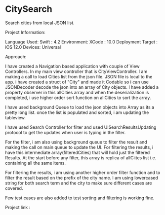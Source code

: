 # CitySearch
Search cities from local JSON list.


Project Information:

Language Used: Swift : 4.2
Environment: XCode : 10.0
Deployment Target : iOS 12.0
Devices: Universal


Approach:

I have created a Navigation based application with couple of View Controllers. In my main view controller that is CityViewController. I am making a call to load Cities list from the json file. JSON file is local to the app. i have created a struct of "City" and made it Codable so i can use JSONDecoder decode the json into an array of City objects. I have added a property observer in this allCities array and when the deserialization is completed, i use higher order sort function on allCities to sort the array.

I have used background Queue to load the json objects into Array as its a pretty long list. once the list is populated and sorted, i am updating the tableview.

I have used Search Controller for filter and used UISearchResultsUpdating protocol to get the updates when user is typing in the filter.

For the filter, i am also using background queue to filter the result and making the call on main queue to update the UI. For filtering the results, i have this intermediate array(filteredCities) that will hold just the filtered Results. At the start before any filter, this array is replica of allCiites list i.e. containing all the same items.

For filtering the results, i am using another higher order filter function and to filter the result based on the prefix of the city name. I am using lowercased string for both search term and the city to make sure different cases are covered.

Few test cases are also added to test sorting and filtering is working fine.

Project link :


